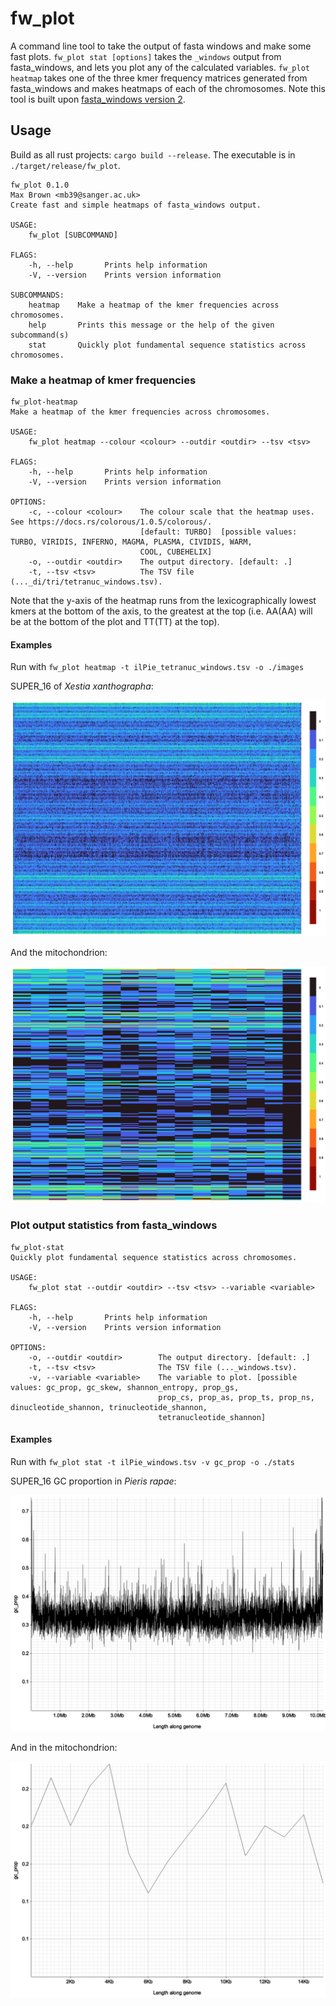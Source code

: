 # fw_plot

A command line tool to take the output of fasta windows and make some fast plots. `fw_plot stat [options]` takes the `_windows` output from fasta_windows, and lets you plot any of the calculated variables. `fw_plot heatmap` takes one of the three kmer frequency matrices generated from fasta_windows and makes heatmaps of each of the chromosomes. Note this tool is built upon <a href="https://github.com/tolkit/fasta_windows/tree/v2">fasta_windows version 2</a>.

## Usage

Build as all rust projects: `cargo build --release`. The executable is in `./target/release/fw_plot`.

```
fw_plot 0.1.0
Max Brown <mb39@sanger.ac.uk>
Create fast and simple heatmaps of fasta_windows output.

USAGE:
    fw_plot [SUBCOMMAND]

FLAGS:
    -h, --help       Prints help information
    -V, --version    Prints version information

SUBCOMMANDS:
    heatmap    Make a heatmap of the kmer frequencies across chromosomes.
    help       Prints this message or the help of the given subcommand(s)
    stat       Quickly plot fundamental sequence statistics across chromosomes.
```

### Make a heatmap of kmer frequencies

```
fw_plot-heatmap 
Make a heatmap of the kmer frequencies across chromosomes.

USAGE:
    fw_plot heatmap --colour <colour> --outdir <outdir> --tsv <tsv>

FLAGS:
    -h, --help       Prints help information
    -V, --version    Prints version information

OPTIONS:
    -c, --colour <colour>    The colour scale that the heatmap uses. See https://docs.rs/colorous/1.0.5/colorous/.
                             [default: TURBO]  [possible values: TURBO, VIRIDIS, INFERNO, MAGMA, PLASMA, CIVIDIS, WARM,
                             COOL, CUBEHELIX]
    -o, --outdir <outdir>    The output directory. [default: .]
    -t, --tsv <tsv>          The TSV file (..._di/tri/tetranuc_windows.tsv).
```

Note that the y-axis of the heatmap runs from the lexicographically lowest kmers at the bottom of the axis, to the greatest at the top (i.e. AA(AA) will be at the bottom of the plot and TT(TT) at the top).

#### Examples

Run with `fw_plot heatmap -t ilPie_tetranuc_windows.tsv -o ./images`

SUPER_16 of *Xestia xanthographa*:

<img src="./heatmaps/SUPER_16.png">

And the mitochondrion:

<img src="./heatmaps/scaffold_MT.png">

### Plot output statistics from fasta_windows

```
fw_plot-stat 
Quickly plot fundamental sequence statistics across chromosomes.

USAGE:
    fw_plot stat --outdir <outdir> --tsv <tsv> --variable <variable>

FLAGS:
    -h, --help       Prints help information
    -V, --version    Prints version information

OPTIONS:
    -o, --outdir <outdir>        The output directory. [default: .]
    -t, --tsv <tsv>              The TSV file (..._windows.tsv).
    -v, --variable <variable>    The variable to plot. [possible values: gc_prop, gc_skew, shannon_entropy, prop_gs,
                                 prop_cs, prop_as, prop_ts, prop_ns, dinucleotide_shannon, trinucleotide_shannon,
                                 tetranucleotide_shannon]
```

#### Examples

Run with `fw_plot stat -t ilPie_windows.tsv -v gc_prop -o ./stats`

SUPER_16 GC proportion in *Pieris rapae*:

<img src="./stats/SUPER_16.png">

And in the mitochondrion:

<img src="./stats/scaffold_MT.png">